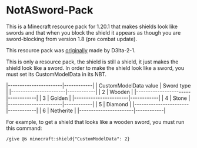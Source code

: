 # NotASword-Pack

This is a Minecraft resource pack for 1.20.1 that makes shields look like
swords and that when you block the shield it appears as though you are
sword-blocking from version 1.8 (pre combat update).

This resource pack was [originally](https://github.com/D3lta-2-1/NotASword) made by D3lta-2-1.

This is only a resource pack, the shield is still a shield, it just makes
the shield look like a sword. In order to make the shield look like a sword,
you must set its CustomModelData in its NBT.

|-----------------------|------------|
| CustomModelData value | Sword type |
|-----------------------|------------|
| 2                     | Wooden     |
|-----------------------|------------|
| 3                     | Golden     |
|-----------------------|------------|
| 4                     | Stone      |
|-----------------------|------------|
| 5                     | Diamond    |
|-----------------------|------------|
| 6                     | Netherite  |
|-----------------------|------------|

For example, to get a shield that
looks like a wooden sword, you must run this command:

```
/give @s minecraft:shield{"CustomModelData": 2}
```